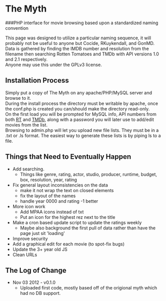 The Myth
========
###PHP interface for movie browsing based upon a standardized naming convention
  
This page was designed to utilize a particular naming sequence, it will probably not be useful to anyone but Cocide, RKuykendall, and GonMD.  
Data is gathered by finding the IMDB number and resolution from the filename then searching Rotten Tomatoes and TMDb with API versions 1.0 and 2.1 respectively.  
Anyone may use this under the GPLv3 license.  
  
  
Installation Process
---------------------
Simply put a copy of The Myth on any apache/PHP/MySQL server and browse to it.  
During the install process the directory must be writable by apache, once the conf.php is created you can/should make the directory read-only.  
On the first load you will be prompted for MySQL info, API numbers from both [RT](http://developer.rottentomatoes.com/) and [TMDb](http://api.themoviedb.org/2.1/), along with a password you will later use to add/edit movies from the list.  
Browsing to admin.php will let you upload new file lists. They must be in a .txt or .ls format. The easiest way to generate these lists is by piping ls to a file.  
  
  
Things that Need to Eventually Happen
-------------------------------------
* Add searching.
    * Things like genre, rating, actor, studio, producer, runtime, budget, box, resolution, year, rating
* Fix general layout inconsistencies on the data
    * make it not wrap the text on closed elements
    * fix the layout of the names
    * handle year 0000 and rating -1 better
* More icon work
    * Add MPAA icons instead of txt
    * Put an icon for the highest rez next to the title
* Make a cron based update script to update the ratings weekly
    * Maybe also background the first pull of data rather than have the page just sit 'loading'
* Improve security
* Add a graphical edit for each movie (to spot-fix bugs)
* Update the 3+ year old JS
* Clean URLs
  
  
The Log of Change
-----------------
* Nov 03 2012 - v0.1.0
    * Uploaded first code, mostly based off of the origional myth which had no DB support.
